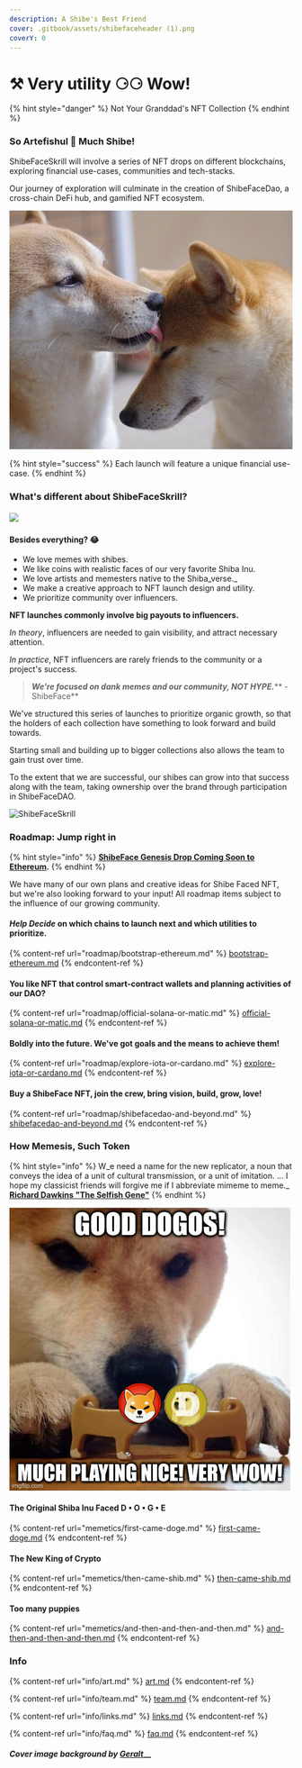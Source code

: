 ```yaml
---
description: A Shibe's Best Friend
cover: .gitbook/assets/shibefaceheader (1).png
coverY: 0
---
```


# ⚒ Very utility ⚆⚆ Wow!

{% hint style="danger" %}
Not Your Granddad's NFT Collection&#x20;
{% endhint %}

### So Artefishul 👾 Much Shibe!

ShibeFaceSkrill will involve a series of NFT drops on different blockchains, exploring financial use-cases, communities and tech-stacks.

Our journey of exploration will culminate in the creation of ShibeFaceDao, a cross-chain DeFi hub, and gamified NFT ecosystem.

![Shibe Bless](<.gitbook/assets/image (3).png>)

{% hint style="success" %}
Each launch will feature a unique financial use-case.
{% endhint %}

### What's different about ShibeFaceSkrill?

#### ![](.gitbook/assets/wazatoz-doge.gif)

#### Besides everything? :joy:

* We love memes with shibes.&#x20;
* We like coins with realistic faces of our very favorite Shiba Inu.&#x20;
* We love artists and memesters native to the Shiba_verse._
* We make a creative approach to NFT launch design and utility.
* We prioritize community over influencers.

**NFT launches commonly involve big payouts to influencers.**&#x20;

_In theory_, influencers are needed to gain visibility, and attract necessary attention.

_In practice_, NFT influencers are rarely friends to the community or a project's success.

> _**We're focused on dank memes and our community, NOT HYPE.**_**  -ShibeFace**

We've structured this series of launches to prioritize organic growth, so that the holders of each collection have something to look forward and build towards.&#x20;

Starting small and building up to bigger collections also allows the team to gain trust over time.&#x20;

To the extent that we are successful, our shibes can grow into that success along with the team, taking ownership over the brand through participation in ShibeFaceDAO.

![ShibeFaceSkrill](.gitbook/assets/464-GcLaurel\_coin.png)



### Roadmap: Jump right in

{% hint style="info" %}
[**ShibeFace Genesis Drop Coming Soon to Ethereum**](roadmap/bootstrap-ethereum.md)**.**&#x20;
{% endhint %}

We have many of our own plans and creative ideas for Shibe Faced NFT, but we're also looking forward to your input! All roadmap items subject to the influence of our growing community.

#### _**Help Decide**_ on which chains to launch next and which utilities to prioritize.&#x20;

{% content-ref url="roadmap/bootstrap-ethereum.md" %}
[bootstrap-ethereum.md](roadmap/bootstrap-ethereum.md)
{% endcontent-ref %}

#### You like NFT that control smart-contract wallets and planning activities of our DAO?

{% content-ref url="roadmap/official-solana-or-matic.md" %}
[official-solana-or-matic.md](roadmap/official-solana-or-matic.md)
{% endcontent-ref %}

#### Boldly into the future. We've got goals and the means to achieve them!&#x20;

{% content-ref url="roadmap/explore-iota-or-cardano.md" %}
[explore-iota-or-cardano.md](roadmap/explore-iota-or-cardano.md)
{% endcontent-ref %}

#### Buy a ShibeFace NFT, join the crew, bring vision, build, grow, love!&#x20;

{% content-ref url="roadmap/shibefacedao-and-beyond.md" %}
[shibefacedao-and-beyond.md](roadmap/shibefacedao-and-beyond.md)
{% endcontent-ref %}

### How Memesis, Such Token

{% hint style="info" %}
W_e need a name for the new replicator, a noun that conveys the idea of a unit of cultural transmission, or a unit of imitation. ... I hope my classicist friends will forgive me if I abbreviate mimeme to meme._ [**Richard Dawkins "The Selfish Gene"**](https://en.wikipedia.org/wiki/The\_Selfish\_Gene)
{% endhint %}

![Such memetics](<.gitbook/assets/image (8).png>)

#### The Original Shiba Inu Faced D • O • G • E&#x20;

{% content-ref url="memetics/first-came-doge.md" %}
[first-came-doge.md](memetics/first-came-doge.md)
{% endcontent-ref %}

#### &#x20;The New King of Crypto&#x20;

{% content-ref url="memetics/then-came-shib.md" %}
[then-came-shib.md](memetics/then-came-shib.md)
{% endcontent-ref %}

#### Too many puppies&#x20;

{% content-ref url="memetics/and-then-and-then-and-then.md" %}
[and-then-and-then-and-then.md](memetics/and-then-and-then-and-then.md)
{% endcontent-ref %}

### Info

{% content-ref url="info/art.md" %}
[art.md](info/art.md)
{% endcontent-ref %}

{% content-ref url="info/team.md" %}
[team.md](info/team.md)
{% endcontent-ref %}

{% content-ref url="info/links.md" %}
[links.md](info/links.md)
{% endcontent-ref %}

{% content-ref url="info/faq.md" %}
[faq.md](info/faq.md)
{% endcontent-ref %}

#### _Cover image background by_ [_Geralt_](https://pixabay.com/users/geralt-9301/)__
